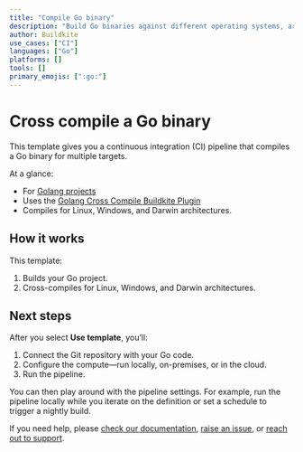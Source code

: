 ```yaml
---
title: "Compile Go binary"
description: "Build Go binaries against different operating systems, architectures, and versions of Go."
author: Buildkite
use_cases: ["CI"]
languages: ["Go"]
platforms: []
tools: []
primary_emojis: [":go:"]
---
```


# Cross compile a Go binary

This template gives you a continuous integration (CI) pipeline that compiles a Go binary for multiple targets.

At a glance:

- For [Golang projects](https://go.dev/)
- Uses the [Golang Cross Compile Buildkite Plugin](https://github.com/buildkite-plugins/golang-cross-compile-buildkite-plugin)
- Compiles for Linux, Windows, and Darwin architectures.

## How it works

This template:

1. Builds your Go project.
2. Cross-compiles for Linux, Windows, and Darwin architectures.

## Next steps

After you select **Use template**, you’ll:

1. Connect the Git repository with your Go code.
6. Configure the compute—run locally, on-premises, or in the cloud.
7. Run the pipeline.

You can then play around with the pipeline settings. For example, run the pipeline locally while you iterate on the definition or set a schedule to trigger a nightly build.

If you need help, please [check our documentation](https://buildkite.com/docs/pipelines/configuration-overview), [raise an issue](https://github.com/buildkite/templates/issues), or [reach out to support](https://buildkite.com/support).
